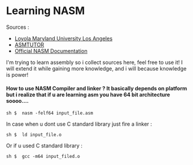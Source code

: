 # Learning NASM
Sources : 
* [Loyola Maryland University Los Angeles](http://cs.lmu.edu/~ray/notes/nasmtutorial/)
* [ASMTUTOR](http://asmtutor.com/) 
* [Official NASM Documentation](http://www.nasm.us/doc/)

I'm trying to learn assembly so i collect sources here, feel free to use it! I will extend it while gaining more knowledge, and i will because knowledge is power! 

#### How to use NASM Compiler and linker ? It basically depends on platform but i realize that if u are learning asm you have 64 bit architecture soooo.... 

```sh $  nasm -felf64 input_file.asm ``` 

In case when u dont use C standard library just fire a linker : 

```sh $  ld input_file.o ``` 

Or if u used C standard library :

```sh $  gcc -m64 input_filed.o ```

